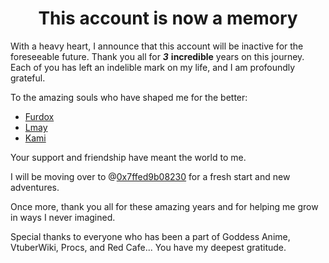<h1 align="center">
This account is now a memory
</h1>

With a heavy heart, I announce that this account will be inactive for the foreseeable future. Thank you all for ***3*** **incredible** years on this journey. Each of you has left an indelible mark on my life, and I am profoundly grateful. 

To the amazing souls who have shaped me for the better:

- [Furdox](https://github.com/Furdox)
- [Lmay](https://github.com/win10Device)
- [Kami](https://github.com/kamilatte)

Your support and friendship have meant the world to me.

I will be moving over to @[0x7ffed9b08230](https://github.com/0x7ffed9b08230) for a fresh start and new adventures. 

Once more, thank you all for these amazing years and for helping me grow in ways I never imagined. 

Special thanks to everyone who has been a part of Goddess Anime, VtuberWiki, Procs, and Red Cafe... You have my deepest gratitude.
